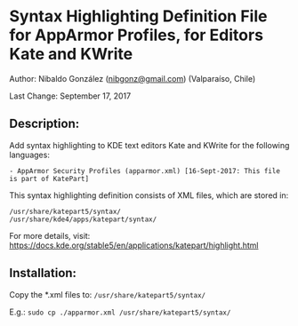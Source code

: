 # Syntax Highlighting Definition File for AppArmor Profiles, for Editors Kate and KWrite

Author: Nibaldo González (<nibgonz@gmail.com>) (Valparaíso, Chile)

Last Change: September 17, 2017

## Description:

Add syntax highlighting to KDE text editors Kate and KWrite 
for the following languages:

	- AppArmor Security Profiles (apparmor.xml) [16-Sept-2017: This file is part of KatePart]

This syntax highlighting definition consists of XML files, 
which are stored in:

	/usr/share/katepart5/syntax/
	/usr/share/kde4/apps/katepart/syntax/

For more details, visit: https://docs.kde.org/stable5/en/applications/katepart/highlight.html

## Installation:

Copy the *.xml files to: `/usr/share/katepart5/syntax/`

E.g.: `sudo cp ./apparmor.xml /usr/share/katepart5/syntax/`
